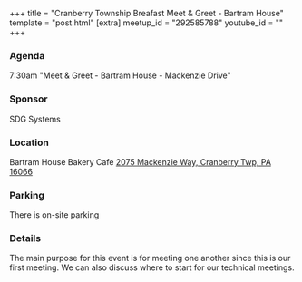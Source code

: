 +++
title = "Cranberry Township Breafast Meet & Greet - Bartram House"
template = "post.html"
[extra]
meetup_id = "292585788"
youtube_id = ""
+++

### Agenda

7:30am "Meet & Greet - Bartram House - Mackenzie Drive"  

### Sponsor

SDG Systems

### Location
Bartram House Bakery Cafe
[2075 Mackenzie Way, Cranberry Twp, PA 16066](https://goo.gl/maps/uYbptjaZSw4JPbuC6)  

### Parking

There is on-site parking

### Details

The main purpose for this event is for meeting one another since this is our first meeting. We can also discuss where to start for our technical meetings.

